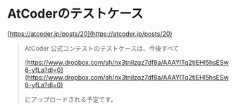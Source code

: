# AtCoderのテストケース

[https://atcoder.jp/posts/20](https://atcoder.jp/posts/20)

> AtCoder 公式コンテストのテストケースは、今後すべて
>
> [https://www.dropbox.com/sh/nx3tnilzqz7df8a/AAAYlTq2tiEHl5hsESw6-yfLa?dl=0](https://www.dropbox.com/sh/nx3tnilzqz7df8a/AAAYlTq2tiEHl5hsESw6-yfLa?dl=0)
>
> にアップロードされる予定です。

